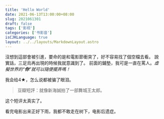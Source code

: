 ```yaml
---
title: 'Hello World'
date: 2021-06-13T13:00:00+08:00
slug: 2021061301
draft: false
tags: ['影视']
categories: ['书影音']
isCJKLanguage: true
layout: ../../layouts/MarkdownLayout.astro
---
```

沒想到這部會被引進，要命的是和電影節衝突了，好不容易找了個空檔去看。
說實話，三足烏再出現的時候我就意識到了。
前面的鋪墊，我可是一直在罵人。*虛擬世界的“**你**”就可以隨便擺弄嗎！*

我会给4★，怎么说都被骗了眼泪。

> 豆瓣短評：就像新海誠拍了一部舞城王太郎。

这个短评太真实了。

看完电影出来正好下雨，我都不敢走在树下，电影后遗症。
